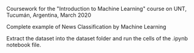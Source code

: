 Coursework for the "Introduction to Machine Learning" course on UNT, Tucumán, Argentina, March 2020

Complete example of News Classification by Machine Learning

Extract the dataset into the dataset folder and run the cells of the .ipynb notebook file.
